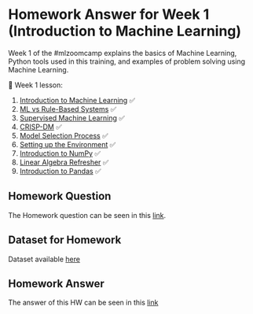 # Homework Answer for Week 1 (Introduction to Machine Learning)
Week 1 of the #mlzoomcamp explains the basics of Machine Learning, Python tools used in this training, and examples of problem solving using Machine Learning. 

:book: Week 1 lesson:
1. [Introduction to Machine Learning](https://github.com/alexeygrigorev/mlbookcamp-code/blob/master/course-zoomcamp/01-intro/01-what-is-ml.md) :white_check_mark:
2. [ML vs Rule-Based Systems](https://github.com/alexeygrigorev/mlbookcamp-code/blob/master/course-zoomcamp/01-intro/02-ml-vs-rules.md) :white_check_mark:
3. [Supervised Machine Learning](https://github.com/alexeygrigorev/mlbookcamp-code/blob/master/course-zoomcamp/01-intro/03-supervised-ml.md) :white_check_mark:
4. [CRISP-DM](https://github.com/alexeygrigorev/mlbookcamp-code/blob/master/course-zoomcamp/01-intro/04-crisp-dm.md) :white_check_mark:
5. [Model Selection Process](https://github.com/alexeygrigorev/mlbookcamp-code/blob/master/course-zoomcamp/01-intro/05-model-selection.md) :white_check_mark:
6. [Setting up the Environment](https://github.com/alexeygrigorev/mlbookcamp-code/blob/master/course-zoomcamp/01-intro/06-environment.md) :white_check_mark:
7. [Introduction to NumPy](https://github.com/alexeygrigorev/mlbookcamp-code/blob/master/course-zoomcamp/01-intro/07-numpy.md) :white_check_mark:
8. [Linear Algebra Refresher](https://github.com/alexeygrigorev/mlbookcamp-code/blob/master/course-zoomcamp/01-intro/08-linear-algebra.md) :white_check_mark:
9. [Introduction to Pandas](https://github.com/alexeygrigorev/mlbookcamp-code/blob/master/course-zoomcamp/01-intro/09-pandas.md) :white_check_mark:

## Homework Question
The Homework question can be seen in this [link](https://github.com/alexeygrigorev/mlbookcamp-code/blob/master/course-zoomcamp/01-intro/homework.md).

## Dataset for Homework
Dataset available [here](https://raw.githubusercontent.com/madityarafip/My-Machine-Learning/main/Dataset/data.csv)

## Homework Answer
The answer of this HW can be seen in this [link](https://github.com/madityarafip/My-Machine-Learning/blob/main/Machine%20Learning%20Zoomcamp/Homework%20Week%201/MLZoomcamp_HW1.ipynb)
